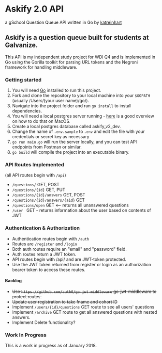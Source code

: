 # Askify 2.0 API 
a gSchool Question Queue API
written in Go by [katreinhart](kat.reinhart@gmail.com)

## Askify is a question queue built for students at Galvanize.  
This API is my independent study project for WDI Q4 and is implemented in Go using the Gorilla toolkit for parsing URL tokens and the Negroni framework for handling middleware. 

### Getting started
1. You will need [Go](http://golang.org) installed to run this project. 
1. Fork and clone the repository to your local machine into your ```$GOPATH``` (usually /Users/(your user name)/go/).
1. Navigate into the project folder and run ```go install``` to install dependencies. 
1. You will need a local postgres server running - [here](https://launchschool.com/blog/how-to-install-postgresql-on-a-mac) is a good overview on how to do that on MacOS.
1. Create a local postgres database called askify_v2_dev. 
1. Change the name of ```.env.sample``` to ```.env``` and edit the file with your credentials or secret key as necessary
1. ```go run main.go``` will run the server locally, and you can test API endpoints from Postman or similar. 
1. ```go build``` will compile the project into an executable binary. 

### API Routes Implemented 
(all API routes begin with ```/api```)
* ```/questions/``` GET, POST
* ```/questions/{id}``` GET, PUT
* ```/questions/{id}/answers``` GET, POST
* ```/questions/{id}/answers/{aid}``` GET
* ```/questions/open``` GET <-- returns all unanswered questions
* ```/user ``` GET - returns information about the user based on contents of JWT

### Authentication & Authorization
* Authentication routes begin with ```/auth```
* Routes are ```/register``` and ```/login```
* Both auth routes require an "email" and "password" field.
* Auth routes return a JWT token.
* API routes begin with /api/ and are JWT-token protected.
* Use the JWT token returned from register or login as an authorization bearer token to access these routes. 

#### Backlog
* ~~Use ```https://github.com/auth0/go-jwt-middleware``` go-jwt-middleware to protect routes.~~
* ~~Update user registration to take fname and cohort ID~~
* Implement ```/users/{id}/questions``` GET route to see all users' questions
* Implement ```/archive``` GET route to get all answered questions with nested answers.
* Implement Delete functionality? 

### Work In Progress
This is a work in progress as of January 2018.
